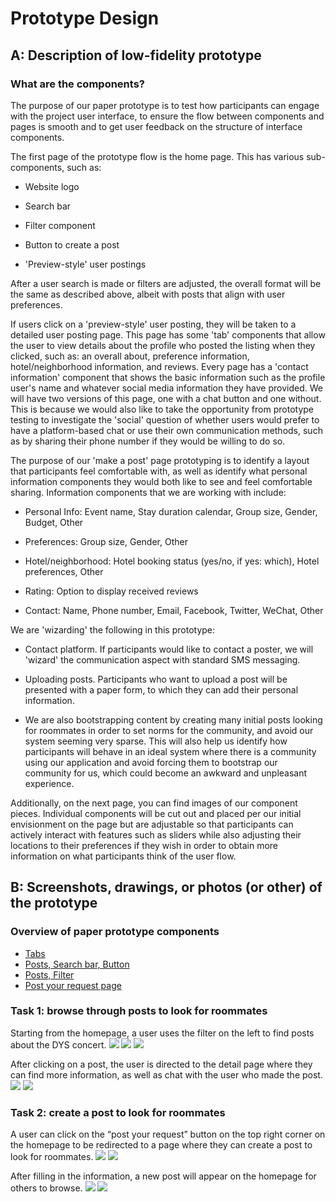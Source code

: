 # Prototype Design

## A: Description of low-fidelity prototype

### What are the components?

The purpose of our paper prototype is to test how participants can engage with the project user interface, to ensure the flow between components and pages is smooth and to get user feedback on the structure of interface components.

The first page of the prototype flow is the home page. This has various sub-components, such as:

-   Website logo

-   Search bar

-   Filter component

-   Button to create a post

-   'Preview-style' user postings

After a user search is made or filters are adjusted, the overall format will be the same as described above, albeit with posts that align with user preferences.

If users click on a 'preview-style' user posting, they will be taken to a detailed user posting page. This page has some 'tab' components that allow the user to view details about the profile who posted the listing when they clicked, such as: an overall about, preference information, hotel/neighborhood information, and reviews. Every page has a 'contact information' component that shows the basic information such as the profile user's name and whatever social media information they have provided. We will have two versions of this page, one with a chat button and one without. This is because we would also like to take the opportunity from prototype testing to investigate the 'social' question of whether users would prefer to have a platform-based chat or use their own communication methods, such as by sharing their phone number if they would be willing to do so.

The purpose of our 'make a post' page prototyping is to identify a layout that participants feel comfortable with, as well as identify what personal information components they would both like to see and feel comfortable sharing. Information components that we are working with include:

-   Personal Info: Event name, Stay duration calendar, Group size, Gender, Budget, Other

-   Preferences: Group size, Gender, Other

-   Hotel/neighborhood: Hotel booking status (yes/no, if yes: which), Hotel preferences, Other

-   Rating: Option to display received reviews

-   Contact: Name, Phone number, Email, Facebook, Twitter, WeChat, Other

We are 'wizarding' the following in this prototype:

-   Contact platform. If participants would like to contact a poster, we will 'wizard' the communication aspect with standard SMS messaging.

-   Uploading posts. Participants who want to upload a post will be presented with a paper form, to which they can add their personal information.

-   We are also bootstrapping content by creating many initial posts looking for roommates in order to set norms for the community, and avoid our system seeming very sparse. This will also help us identify how participants will behave in an ideal system where there is a community using our application and avoid forcing them to bootstrap our community for us, which could become an awkward and unpleasant experience.

Additionally, on the next page, you can find images of our component pieces. Individual components will be cut out and placed per our initial envisionment on the page but are adjustable so that participants can actively interact with features such as sliders while also adjusting their locations to their preferences if they wish in order to obtain more information on what participants think of the user flow.


## B: Screenshots, drawings, or photos (or other) of the prototype

### Overview of paper prototype components
- [Tabs](https://docs.google.com/drawings/d/1ph7er8MHt-1_7_geXIm11vyP1EFxBSR59ZAF7-YGkCQ/edit?usp=share_link)
- [Posts, Search bar, Button](https://docs.google.com/drawings/d/1YhLhpINf7QM_o_Dlo7EJrVXzBAjCnr-Ej_abmFFXXYo/edit?usp=share_link)
- [Posts, Filter](https://docs.google.com/drawings/d/1M5dtW_IWaWVtS_YA_ux3r1OFzvg5FSrOaqULOxeG7Ck/edit?usp=share_link)
- [Post your request page](https://docs.google.com/drawings/d/1d2Xnwl_TFGqV7TZ3Q-0bTVSkQSUR3QhAmiAES7AeAQE/edit?usp=share_link)


### Task 1: browse through posts to look for roommates
Starting from the homepage, a user uses the filter on the left to find posts about the DYS concert.
![](pics/g3-1-homepage.jpg) 
![](pics/g3-2-filter.jpg)
![](pics/g3-3-results.jpg)


After clicking on a post, the user is directed to the detail page where they can find more information, as well as chat with the user who made the post.
![](pics/g3-4-detail.jpg)
![](pics/g3-5-detail.jpg)

### Task 2: create a post to look for roommates
A user can click on the “post your request” button on the top right corner on the homepage to be redirected to a page where they can create a post to look for roommates.
![](pics/g3-1-homepage.jpg) 
![](pics/g3-6.jpg) 


After filling in the information, a new post will appear on the homepage for others to browse.
![](pics/g3-7.jpg) 
![](pics/g3-3-results.jpg)

